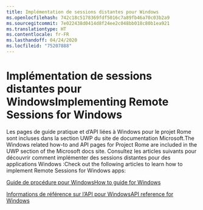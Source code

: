 ```yaml
---
title: Implémentation de sessions distantes pour Windows
ms.openlocfilehash: 742c18c5178369fdf5016c7a89fb46a70c03b2a9
ms.sourcegitcommit: 7e022438d0414d8f24ee2c048bb018c80b1ea921
ms.translationtype: HT
ms.contentlocale: fr-FR
ms.lasthandoff: 04/24/2020
ms.locfileid: "75207888"
---
```

# <a name="implementing-remote-sessions-for-windows"></a><span data-ttu-id="43b32-102">Implémentation de sessions distantes pour Windows</span><span class="sxs-lookup"><span data-stu-id="43b32-102">Implementing Remote Sessions for Windows</span></span>

<span data-ttu-id="43b32-103">Les pages de guide pratique et d’API liées à Windows pour le projet Rome sont incluses dans la section UWP du site de documentation Microsoft.</span><span class="sxs-lookup"><span data-stu-id="43b32-103">The Windows related how-to and API pages for Project Rome are included in the UWP section of the Microsoft docs site.</span></span> <span data-ttu-id="43b32-104">Consultez les articles suivants pour découvrir comment implémenter des sessions distantes pour des applications Windows :</span><span class="sxs-lookup"><span data-stu-id="43b32-104">Check out the following articles to learn how to implement Remote Sessions for Windows apps:</span></span>

[<span data-ttu-id="43b32-105">Guide de procédure pour Windows</span><span class="sxs-lookup"><span data-stu-id="43b32-105">How to guide for Windows</span></span>](https://docs.microsoft.com/windows/uwp/launch-resume/remote-sessions)

[<span data-ttu-id="43b32-106">Informations de référence sur l’API pour Windows</span><span class="sxs-lookup"><span data-stu-id="43b32-106">API reference for Windows</span></span>](https://docs.microsoft.com/uwp/api/windows.system.remotesystems.remotesystemsession)